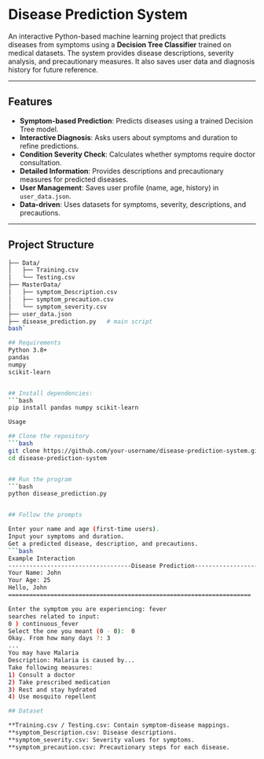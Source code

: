 # Disease Prediction System  

An interactive Python-based machine learning project that predicts diseases from symptoms using a **Decision Tree Classifier** trained on medical datasets. The system provides disease descriptions, severity analysis, and precautionary measures. It also saves user data and diagnosis history for future reference.  

---

## Features  

- **Symptom-based Prediction**: Predicts diseases using a trained Decision Tree model.  
- **Interactive Diagnosis**: Asks users about symptoms and duration to refine predictions.  
- **Condition Severity Check**: Calculates whether symptoms require doctor consultation.  
- **Detailed Information**: Provides descriptions and precautionary measures for predicted diseases.  
- **User Management**: Saves user profile (name, age, history) in `user_data.json`.  
- **Data-driven**: Uses datasets for symptoms, severity, descriptions, and precautions.  

---

## Project Structure  

```bash
├── Data/
│   ├── Training.csv
│   └── Testing.csv
├── MasterData/
│   ├── symptom_Description.csv
│   ├── symptom_precaution.csv
│   └── symptom_severity.csv
├── user_data.json
├── disease_prediction.py   # main script
bash`

## Requirements
Python 3.8+
pandas
numpy
scikit-learn


## Install dependencies:
```bash
pip install pandas numpy scikit-learn

Usage

## Clone the repository
```bash
git clone https://github.com/your-username/disease-prediction-system.git
cd disease-prediction-system


## Run the program
```bash
python disease_prediction.py


## Follow the prompts

Enter your name and age (first-time users).
Input your symptoms and duration.
Get a predicted disease, description, and precautions.
```bash
Example Interaction
-----------------------------------Disease Prediction-----------------------------------
Your Name: John
Your Age: 25
Hello, John
=====================================================================

Enter the symptom you are experiencing: fever
searches related to input:
0 ) continuous_fever
Select the one you meant (0 - 0):  0
Okay. From how many days ?: 3
...
You may have Malaria
Description: Malaria is caused by...
Take following measures:
1) Consult a doctor
2) Take prescribed medication
3) Rest and stay hydrated
4) Use mosquito repellent

## Dataset

**Training.csv / Testing.csv: Contain symptom-disease mappings.
**symptom_Description.csv: Disease descriptions.
**symptom_severity.csv: Severity values for symptoms.
**symptom_precaution.csv: Precautionary steps for each disease.

